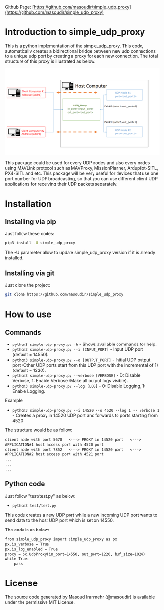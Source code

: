 Github Page: [https://github.com/masoudir/simple_udp_proxy](https://github.com/masoudir/simple_udp_proxy)

# Introduction to simple_udp_proxy
This is a python implementation of the simple_udp_proxy. This code, automatically creates a bidirectional bridge between new
udp connections to a unique udp port by creating a proxy for each new connection.
The total structure of this proxy is illustrated as below:

![Screenshot](img/structure.png)

This package could be used for every UDP nodes and also every nodes using MAVLink protocol such as MAVProxy,
 MissionPlanner, Ardupilot-SITL, PX4-SITL and etc. This package will be very useful for devices that use one port number
 for UDP broadcasting, so that you can use different client UDP applications for receiving their UDP packets separately.

# Installation 

## Installing via pip

Just follow these codes:

```bash
pip3 install -U simple_udp_proxy
```

The -U parameter allow to update simple_udp_proxy version if it is already installed.

## Installing via git

Just clone the project:

```bash
git clone https://github.com/masoudir/simple_udp_proxy
```

# How to use


## Commands

* `python3 simple-udp-proxy.py -h` - Shows available commands for help.
* `python3 simple-udp-proxy.py --i [INPUT_PORT]` - Input UDP port (default = 14550).
* `python3 simple-udp-proxy.py --o [OUTPUT_PORT]` - Initial UDP output port (Other UDP ports start from this UDP port with the incremental of 1) (default = 1220).
* `python3 simple-udp-proxy.py --verbose [VERBOSE]` - D: Disable Verbose, 1: Enable Verbose (Make all output logs visible).
* `python3 simple-udp-proxy.py --log [LOG]` - 0: Disable Logging, 1: Enable Logging.

Example:

* `python3 simple-udp-proxy.py --i 14520 --o 4520 --log 1 -- verbose 1` - Creates a proxy in 14520 UDP port and forwards to ports starting from 4520

The structure would be as follow:

    client node with port 5678   <---> PROXY in 14520 port   <---> APPLICATION#1 host access port with 4520 port
    client node with port 7852   <---> PROXY in 14520 port   <---> APPLICATION#2 host access port with 4521 port
    ...
    ...
    ...

## Python code

Just follow "test/test.py" as below:

* `python3 test/test.py`

This code creates a new UDP port while a new incoming UDP port wants to send data to the host UDP port which is set on 
14550.

The code is as below:

    from simple_udp_proxy import simple_udp_proxy as px
    px.is_verbose = True
    px.is_log_enabled = True
    proxy = px.UdpProxy(in_port=14550, out_port=1220, buf_size=1024)
    while True:
        pass

# License

The source code generated by Masoud Iranmehr (@masoudir) is available under the permissive MIT License.



